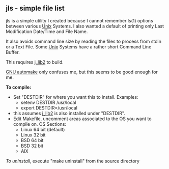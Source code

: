## jls - simple file list

jls is a simple utility I created because I
cannot remember ls(1) options between various
[Unix](https://en.wikipedia.org/wiki/Unix)
Systems.
I also wanted a default of printing only Last
Modification Date/Time and File Name.

It also avoids command line size by reading
the files to process from stdin or a Text File.
Some
[Unix](https://en.wikipedia.org/wiki/Unix)
Systems have a rather short Command Line Buffer.

This requires [j\_lib2](https://github.com/jmcunx/j_lib2) to build.

[GNU automake](https://en.wikipedia.org/wiki/Automake)
only confuses me, but this seems to be good enough for me.

**To compile:**
* Set "DESTDIR" for where you want this to install.  Examples:
  * setenv DESTDIR /usr/local
  * export DESTDIR=/usr/local
* this assumes [j\_lib2](https://github.com/jmcunx/j_lib2)
  is also installed under "DESTDIR".
* Edit Makefile, uncomment areas associated to the OS
  you want to compile on.
  OS Sections:
  * Linux 64 bit (default)
  * Linux 32 bit
  * BSD 64 bit
  * BSD 32 bit
  * AIX

_To uninstall_, execute
"make uninstall"
from the source directory
